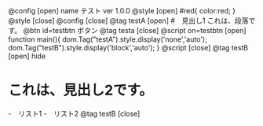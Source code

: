 @config [open]
name テスト
ver 1.0.0
@style [open]
 #red{
    color:red;
 }
@style [close]
@config [close]
@tag testA [open]
#　見出し1
これは、段落です。
@btn id=testbtn ボタン
@tag testa [close]
@script on=testbtn [open]
function main(){
  dom.Tag("testA").style.display('none','auto');
  dom.Tag("testB").style.display('block','auto');
}
@script [close]
@tag testB [open] hide
# これは、見出し2です。
-　リスト1
-　リスト2
@tag testB [close]